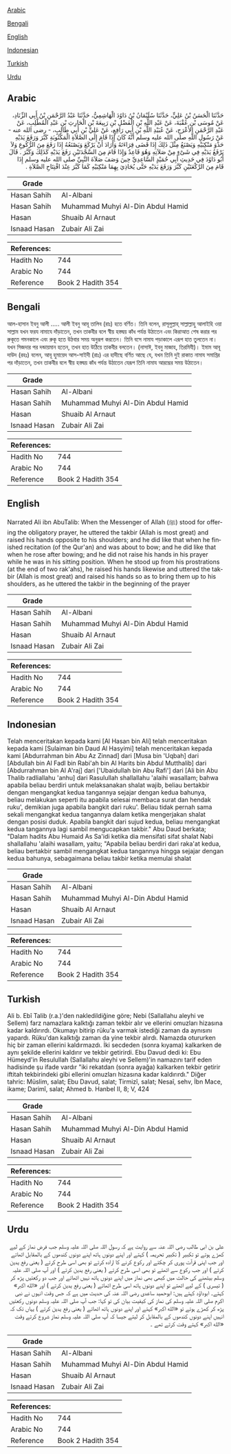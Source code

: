 [Arabic](#arabic)

[Bengali](#bengali)

[English](#english)

[Indonesian](#indonesian)

[Turkish](#turkish)

[Urdu](#urdu)

## Arabic


<div dir="rtl" lang="ar" style={{fontSize:'larger',backgroundColor:'#f8f9fa',padding:20}}>
حَدَّثَنَا الْحَسَنُ بْنُ عَلِيٍّ، حَدَّثَنَا سُلَيْمَانُ بْنُ دَاوُدَ الْهَاشِمِيُّ، حَدَّثَنَا عَبْدُ الرَّحْمَنِ بْنُ أَبِي الزِّنَادِ، عَنْ مُوسَى بْنِ عُقْبَةَ، عَنْ عَبْدِ اللَّهِ بْنِ الْفَضْلِ بْنِ رَبِيعَةَ بْنِ الْحَارِثِ بْنِ عَبْدِ الْمُطَّلِبِ، عَنْ عَبْدِ الرَّحْمَنِ الأَعْرَجِ، عَنْ عُبَيْدِ اللَّهِ بْنِ أَبِي رَافِعٍ، عَنْ عَلِيِّ بْنِ أَبِي طَالِبٍ، - رضى الله عنه - عَنْ رَسُولِ اللَّهِ صلى الله عليه وسلم أَنَّهُ كَانَ إِذَا قَامَ إِلَى الصَّلاَةِ الْمَكْتُوبَةِ كَبَّرَ وَرَفَعَ يَدَيْهِ حَذْوَ مَنْكِبَيْهِ وَيَصْنَعُ مِثْلَ ذَلِكَ إِذَا قَضَى قِرَاءَتَهُ وَأَرَادَ أَنْ يَرْكَعَ وَيَصْنَعُهُ إِذَا رَفَعَ مِنَ الرُّكُوعِ وَلاَ يَرْفَعُ يَدَيْهِ فِي شَىْءٍ مِنْ صَلاَتِهِ وَهُوَ قَاعِدٌ وَإِذَا قَامَ مِنَ السَّجْدَتَيْنِ رَفَعَ يَدَيْهِ كَذَلِكَ وَكَبَّرَ ‏.‏ قَالَ أَبُو دَاوُدَ فِي حَدِيثِ أَبِي حُمَيْدٍ السَّاعِدِيِّ حِينَ وَصَفَ صَلاَةَ النَّبِيِّ صلى الله عليه وسلم إِذَا قَامَ مِنَ الرَّكْعَتَيْنِ كَبَّرَ وَرَفَعَ يَدَيْهِ حَتَّى يُحَاذِيَ بِهِمَا مَنْكِبَيْهِ كَمَا كَبَّرَ عِنْدَ افْتِتَاحِ الصَّلاَةِ ‏.‏
</div>
<div style={{backgroundColor:'#f8f9fa',padding:20, marginBottom: 10}}><table> <thead> <tr> <th>Grade</th> <th></th> </tr> </thead> <tbody> <tr><td>Hasan Sahih</td><td>Al-Albani</td></tr><tr><td>Hasan Sahih</td><td>Muhammad Muhyi Al-Din Abdul Hamid</td></tr><tr><td>Hasan</td><td>Shuaib Al Arnaut</td></tr><tr><td>Isnaad Hasan</td><td>Zubair Ali Zai</td></tr></tbody></table><table> <thead> <tr> <th>References:</th> <th></th> </tr> </thead> <tbody><tr><td>Hadith No</td><td>744</td></tr><tr><td>Arabic No</td><td>744</td></tr><tr><td>Reference</td><td>Book 2 Hadith 354</td></tr></tbody></table></div>

## Bengali


<div dir="ltr" lang="bn" style={{fontSize:'larger',backgroundColor:'#f8f9fa',padding:20}}>
আল-হাসান ইবনু আলী ..... আলী ইবনু আবূ তালিব (রাঃ) হতে বর্ণিত। তিনি বলেন, রাসূলুল্লাহ্‌ সাল্লাল্লাহু আলাইহি ওয়া সাল্লাম যখন ফরয নামাযে দাঁড়াতেন, তখন তাকবীর বলে স্বীয় হস্তদ্বয় কাঁধ পর্যন্ত উঠাতেন এবং কিরাআত শেষ করার পর রুকূতে গমনকালে এবং রুকূ হতে উঠবার সময় অনুরূপ করতেন। তিনি বসে নামায পড়াকালে এরূপ হাত তুলতেন না। যখন সিজদার পর দন্ডায়মান হতেন, তখন হাত উঠিয়ে তাকবীর বলতেন। (নাসাঈ, ইবনু মাজাহ, তিরমিযী)। ইমাম আবূ দাউদ (রহঃ) বলেন, আবূ হুমায়েদ আস-সাইদী (রাঃ) এর হাদীছে বর্ণিত আছে যে, যখন তিনি দুই রাকাত নামায সমাপ্তির পর দাঁড়াতেন, তখন তাকবীর বলে স্বীয় হস্তদ্বয় কাঁধ পর্যন্ত উঠাতেন যেরূপ তিনি নামায আরম্ভের সময় উঠাতেন।
</div>
<div style={{backgroundColor:'#f8f9fa',padding:20, marginBottom: 10}}><table> <thead> <tr> <th>Grade</th> <th></th> </tr> </thead> <tbody> <tr><td>Hasan Sahih</td><td>Al-Albani</td></tr><tr><td>Hasan Sahih</td><td>Muhammad Muhyi Al-Din Abdul Hamid</td></tr><tr><td>Hasan</td><td>Shuaib Al Arnaut</td></tr><tr><td>Isnaad Hasan</td><td>Zubair Ali Zai</td></tr></tbody></table><table> <thead> <tr> <th>References:</th> <th></th> </tr> </thead> <tbody><tr><td>Hadith No</td><td>744</td></tr><tr><td>Arabic No</td><td>744</td></tr><tr><td>Reference</td><td>Book 2 Hadith 354</td></tr></tbody></table></div>

## English


<div dir="ltr" lang="en" style={{fontSize:'larger',backgroundColor:'#f8f9fa',padding:20}}>
Narrated Ali ibn AbuTalib: When the Messenger of Allah (ﷺ) stood for offering the obligatory prayer, he uttered the takbir (Allah is most great) and raised his hands opposite to his shoulders; and he did like that when he finished recitation (of the Qur'an) and was about to bow; and he did like that when he rose after bowing; and he did not raise his hands in his prayer while he was in his sitting position. When he stood up from his prostrations (at the end of two rak'ahs), he raised his hands likewise and uttered the takbir (Allah is most great) and raised his hands so as to bring them up to his shoulders, as he uttered the takbir in the beginning of the prayer
</div>
<div style={{backgroundColor:'#f8f9fa',padding:20, marginBottom: 10}}><table> <thead> <tr> <th>Grade</th> <th></th> </tr> </thead> <tbody> <tr><td>Hasan Sahih</td><td>Al-Albani</td></tr><tr><td>Hasan Sahih</td><td>Muhammad Muhyi Al-Din Abdul Hamid</td></tr><tr><td>Hasan</td><td>Shuaib Al Arnaut</td></tr><tr><td>Isnaad Hasan</td><td>Zubair Ali Zai</td></tr></tbody></table><table> <thead> <tr> <th>References:</th> <th></th> </tr> </thead> <tbody><tr><td>Hadith No</td><td>744</td></tr><tr><td>Arabic No</td><td>744</td></tr><tr><td>Reference</td><td>Book 2 Hadith 354</td></tr></tbody></table></div>

## Indonesian


<div dir="ltr" lang="id" style={{fontSize:'larger',backgroundColor:'#f8f9fa',padding:20}}>
Telah menceritakan kepada kami [Al Hasan bin Ali] telah menceritakan kepada kami [Sulaiman bin Daud Al Hasyimi] telah menceritakan kepada kami [Abdurrahman bin Abu Az Zinnad] dari [Musa bin 'Uqbah] dari [Abdullah bin Al Fadl bin Rabi'ah bin Al Harits bin Abdul Mutthalib] dari [Abdurrahman bin Al A'raj] dari ['Ubaidullah bin Abu Rafi'] dari [Ali bin Abu Thalib radliallahu 'anhu] dari Rasulullah shallallahu 'alaihi wasallam; bahwa apabila beliau berdiri untuk melaksanakan shalat wajib, beliau bertakbir dengan mengangkat kedua tangannya sejajar dengan kedua bahunya, beliau melakukan seperti itu apabila selesai membaca surat dan hendak ruku', demikian juga apabila bangkit dari ruku'. Beliau tidak pernah sama sekali mengangkat kedua tangannya dalam ketika mengerjakan shalat dengan posisi duduk. Apabila bangkit dari sujud kedua, beliau mengangkat kedua tangannya lagi sambil mengucapkan takbir." Abu Daud berkata; "Dalam hadits Abu Humaid As Sa'idi ketika dia mensifati sifat shalat Nabi shallallahu 'alaihi wasallam, yaitu; "Apabila beliau berdiri dari raka'at kedua, beliau bertakbir sambil mengangkat kedua tangannya hingga sejajar dengan kedua bahunya, sebagaimana beliau takbir ketika memulai shalat
</div>
<div style={{backgroundColor:'#f8f9fa',padding:20, marginBottom: 10}}><table> <thead> <tr> <th>Grade</th> <th></th> </tr> </thead> <tbody> <tr><td>Hasan Sahih</td><td>Al-Albani</td></tr><tr><td>Hasan Sahih</td><td>Muhammad Muhyi Al-Din Abdul Hamid</td></tr><tr><td>Hasan</td><td>Shuaib Al Arnaut</td></tr><tr><td>Isnaad Hasan</td><td>Zubair Ali Zai</td></tr></tbody></table><table> <thead> <tr> <th>References:</th> <th></th> </tr> </thead> <tbody><tr><td>Hadith No</td><td>744</td></tr><tr><td>Arabic No</td><td>744</td></tr><tr><td>Reference</td><td>Book 2 Hadith 354</td></tr></tbody></table></div>

## Turkish


<div dir="ltr" lang="tr" style={{fontSize:'larger',backgroundColor:'#f8f9fa',padding:20}}>
Ali b. Ebî Talib (r.a.)'den nakledildiğine göre; Nebi (Sallallahu aleyhi ve Sellem) farz namazlara kalktığı zaman tekbir alır ve ellerini omuzları hizasına kadar kaldırırdı. Okumayı bitirip rüku'a varmak istediği zaman da aynısını yapardı. Rüku'dan kalktığı zaman da yine tekbir alırdı. Namazda otururken hiç bir zaman ellerini kaldırmazdı. İki secdeden (sonra kıyama) kalkarken de aynı şekilde ellerini kaldırır ve tekbir getirirdi. Ebu Davud dedi ki: Ebu Hümeyd'in Resulullah (Sallallahu aleyhi ve Sellem)'in namazını tarif eden hadisinde şu ifade vardır "iki rekatdan (sonra ayağa) kalkarken tekbir getirir iftitah tekbirindeki gibi ellerini omuzları hizasına kadar kaldırırdı." Diğer tahric: Müslim, salat; Ebu Davud, salat; Tirmizî, salat; Nesaî, sehv, İbn Mace, ikame; Darimî, salat; Ahmed b. Hanbel II, 8; V, 424
</div>
<div style={{backgroundColor:'#f8f9fa',padding:20, marginBottom: 10}}><table> <thead> <tr> <th>Grade</th> <th></th> </tr> </thead> <tbody> <tr><td>Hasan Sahih</td><td>Al-Albani</td></tr><tr><td>Hasan Sahih</td><td>Muhammad Muhyi Al-Din Abdul Hamid</td></tr><tr><td>Hasan</td><td>Shuaib Al Arnaut</td></tr><tr><td>Isnaad Hasan</td><td>Zubair Ali Zai</td></tr></tbody></table><table> <thead> <tr> <th>References:</th> <th></th> </tr> </thead> <tbody><tr><td>Hadith No</td><td>744</td></tr><tr><td>Arabic No</td><td>744</td></tr><tr><td>Reference</td><td>Book 2 Hadith 354</td></tr></tbody></table></div>

## Urdu


<div dir="rtl" lang="ur" style={{fontSize:'larger',backgroundColor:'#f8f9fa',padding:20}}>
علی بن ابی طالب رضی اللہ عنہ سے روایت ہے کہ رسول اللہ صلی اللہ علیہ وسلم جب فرض نماز کے لیے کھڑے ہوتے تو تکبیر ( تکبیر تحریمہ ) کہتے اور اپنے دونوں ہاتھ اپنے دونوں کندھوں کے بالمقابل اٹھاتے اور جب اپنی قرآت پوری کر چکتے اور رکوع کرنے کا ارادہ کرتے تو بھی اسی طرح کرتے ( یعنی رفع یدین کرتے ) اور جب رکوع سے اٹھتے تو بھی اسی طرح کرتے ( یعنی رفع یدین کرتے ) اور آپ صلی اللہ علیہ وسلم بیٹھنے کی حالت میں کبھی بھی نماز میں اپنے دونوں ہاتھ نہیں اٹھاتے اور جب دو رکعتیں پڑھ کر ( تیسری ) کے لیے اٹھتے تو اپنے دونوں ہاتھ اسی طرح اٹھاتے ( یعنی رفع یدین کرتے ) اور «الله اكبر» کہتے۔ ابوداؤد کہتے ہیں: ابوحمید ساعدی رضی اللہ عنہ کی حدیث میں ہے کہ جس وقت انہوں نے نبی اکرم صلی اللہ علیہ وسلم کی نماز کی کیفیت بیان کی تو کہا: جب آپ صلی اللہ علیہ وسلم دونوں رکعتیں پڑھ کر کھڑے ہوتے تو «الله اكبر» کہتے اور اپنے دونوں ہاتھ اٹھاتے ( یعنی رفع یدین کرتے ) یہاں تک کہ انہیں اپنے دونوں کندھوں کے بالمقابل کر لیتے جیسا کہ آپ صلی اللہ علیہ وسلم نماز شروع کرتے وقت «الله اكبر» کہتے وقت کرتے تھے ۔
</div>
<div style={{backgroundColor:'#f8f9fa',padding:20, marginBottom: 10}}><table> <thead> <tr> <th>Grade</th> <th></th> </tr> </thead> <tbody> <tr><td>Hasan Sahih</td><td>Al-Albani</td></tr><tr><td>Hasan Sahih</td><td>Muhammad Muhyi Al-Din Abdul Hamid</td></tr><tr><td>Hasan</td><td>Shuaib Al Arnaut</td></tr><tr><td>Isnaad Hasan</td><td>Zubair Ali Zai</td></tr></tbody></table><table> <thead> <tr> <th>References:</th> <th></th> </tr> </thead> <tbody><tr><td>Hadith No</td><td>744</td></tr><tr><td>Arabic No</td><td>744</td></tr><tr><td>Reference</td><td>Book 2 Hadith 354</td></tr></tbody></table></div>